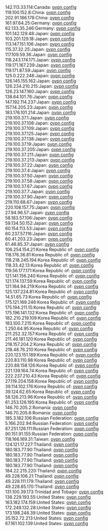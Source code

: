142.113.33.114:Canada: [ovpn config](vpn/142_113_33_114.ovpn)  
119.100.152.8:China: [ovpn config](vpn/119_100_152_8.ovpn)  
202.91.186.178:China: [ovpn config](vpn/202_91_186_178.ovpn)  
161.97.64.25:Germany: [ovpn config](vpn/161_97_64_25.ovpn)  
62.133.35.246:Germany: [ovpn config](vpn/62_133_35_246.ovpn)  
101.142.129.48:Japan: [ovpn config](vpn/101_142_129_48.ovpn)  
103.201.129.18:Japan: [ovpn config](vpn/103_201_129_18.ovpn)  
113.147.151.106:Japan: [ovpn config](vpn/113_147_151_106.ovpn)  
115.37.32.25:Japan: [ovpn config](vpn/115_37_32_25.ovpn)  
117.109.59.36:Japan: [ovpn config](vpn/117_109_59_36.ovpn)  
118.243.174.171:Japan: [ovpn config](vpn/118_243_174_171.ovpn)  
119.171.167.239:Japan: [ovpn config](vpn/119_171_167_239.ovpn)  
119.171.87.59:Japan: [ovpn config](vpn/119_171_87_59.ovpn)  
125.0.222.248:Japan: [ovpn config](vpn/125_0_222_248.ovpn)  
126.145.155.162:Japan: [ovpn config](vpn/126_145_155_162.ovpn)  
126.234.210.215:Japan: [ovpn config](vpn/126_234_210_215.ovpn)  
126.23.147.160:Japan: [ovpn config](vpn/126_23_147_160.ovpn)  
138.64.101.76:Japan: [ovpn config](vpn/138_64_101_76.ovpn)  
147.192.114.237:Japan: [ovpn config](vpn/147_192_114_237.ovpn)  
157.14.205.23:Japan: [ovpn config](vpn/157_14_205_23.ovpn)  
183.176.101.214:Japan: [ovpn config](vpn/183_176_101_214.ovpn)  
219.100.37.1:Japan: [ovpn config](vpn/219_100_37_1.ovpn)  
219.100.37.108:Japan: [ovpn config](vpn/219_100_37_108.ovpn)  
219.100.37.109:Japan: [ovpn config](vpn/219_100_37_109.ovpn)  
219.100.37.125:Japan: [ovpn config](vpn/219_100_37_125.ovpn)  
219.100.37.138:Japan: [ovpn config](vpn/219_100_37_138.ovpn)  
219.100.37.19:Japan: [ovpn config](vpn/219_100_37_19.ovpn)  
219.100.37.205:Japan: [ovpn config](vpn/219_100_37_205.ovpn)  
219.100.37.211:Japan: [ovpn config](vpn/219_100_37_211.ovpn)  
219.100.37.213:Japan: [ovpn config](vpn/219_100_37_213.ovpn)  
219.100.37.22:Japan: [ovpn config](vpn/219_100_37_22.ovpn)  
219.100.37.4:Japan: [ovpn config](vpn/219_100_37_4.ovpn)  
219.100.37.50:Japan: [ovpn config](vpn/219_100_37_50.ovpn)  
219.100.37.58:Japan: [ovpn config](vpn/219_100_37_58.ovpn)  
219.100.37.67:Japan: [ovpn config](vpn/219_100_37_67.ovpn)  
219.100.37.7:Japan: [ovpn config](vpn/219_100_37_7.ovpn)  
219.100.37.90:Japan: [ovpn config](vpn/219_100_37_90.ovpn)  
219.110.68.67:Japan: [ovpn config](vpn/219_110_68_67.ovpn)  
220.108.157.75:Japan: [ovpn config](vpn/220_108_157_75.ovpn)  
27.94.96.57:Japan: [ovpn config](vpn/27_94_96_57.ovpn)  
58.183.57.106:Japan: [ovpn config](vpn/58_183_57_106.ovpn)  
59.134.50.152:Japan: [ovpn config](vpn/59_134_50_152.ovpn)  
60.154.113.53:Japan: [ovpn config](vpn/60_154_113_53.ovpn)  
60.237.57.116:Japan: [ovpn config](vpn/60_237_57_116.ovpn)  
60.41.203.23:Japan: [ovpn config](vpn/60_41_203_23.ovpn)  
61.46.85.37:Japan: [ovpn config](vpn/61_46_85_37.ovpn)  
106.254.154.21:Korea Republic of: [ovpn config](vpn/106_254_154_21.ovpn)  
118.176.36.81:Korea Republic of: [ovpn config](vpn/118_176_36_81.ovpn)  
118.218.245.194:Korea Republic of: [ovpn config](vpn/118_218_245_194.ovpn)  
118.33.42.13:Korea Republic of: [ovpn config](vpn/118_33_42_13.ovpn)  
119.56.177.171:Korea Republic of: [ovpn config](vpn/119_56_177_171.ovpn)  
121.141.156.240:Korea Republic of: [ovpn config](vpn/121_141_156_240.ovpn)  
121.174.137.59:Korea Republic of: [ovpn config](vpn/121_174_137_59.ovpn)  
121.184.94.219:Korea Republic of: [ovpn config](vpn/121_184_94_219.ovpn)  
125.137.224.81:Korea Republic of: [ovpn config](vpn/125_137_224_81.ovpn)  
14.51.65.73:Korea Republic of: [ovpn config](vpn/14_51_65_73.ovpn)  
175.121.169.246:Korea Republic of: [ovpn config](vpn/175_121_169_246.ovpn)  
175.194.211.15:Korea Republic of: [ovpn config](vpn/175_194_211_15.ovpn)  
175.196.141.132:Korea Republic of: [ovpn config](vpn/175_196_141_132.ovpn)  
182.210.219.109:Korea Republic of: [ovpn config](vpn/182_210_219_109.ovpn)  
183.100.7.215:Korea Republic of: [ovpn config](vpn/183_100_7_215.ovpn)  
1.250.64.95:Korea Republic of: [ovpn config](vpn/1_250_64_95.ovpn)  
211.252.32.157:Korea Republic of: [ovpn config](vpn/211_252_32_157.ovpn)  
211.46.181.120:Korea Republic of: [ovpn config](vpn/211_46_181_120.ovpn)  
218.157.204.2:Korea Republic of: [ovpn config](vpn/218_157_204_2.ovpn)  
218.48.76.210:Korea Republic of: [ovpn config](vpn/218_48_76_210.ovpn)  
220.123.151.189:Korea Republic of: [ovpn config](vpn/220_123_151_189.ovpn)  
220.83.110.98:Korea Republic of: [ovpn config](vpn/220_83_110_98.ovpn)  
220.88.158.126:Korea Republic of: [ovpn config](vpn/220_88_158_126.ovpn)  
221.139.164.74:Korea Republic of: [ovpn config](vpn/221_139_164_74.ovpn)  
222.237.210.43:Korea Republic of: [ovpn config](vpn/222_237_210_43.ovpn)  
27.119.204.158:Korea Republic of: [ovpn config](vpn/27_119_204_158.ovpn)  
39.114.102.176:Korea Republic of: [ovpn config](vpn/39_114_102_176.ovpn)  
39.124.62.65:Korea Republic of: [ovpn config](vpn/39_124_62_65.ovpn)  
58.126.213.96:Korea Republic of: [ovpn config](vpn/58_126_213_96.ovpn)  
61.253.126.195:Korea Republic of: [ovpn config](vpn/61_253_126_195.ovpn)  
146.70.205.2:Romania: [ovpn config](vpn/146_70_205_2.ovpn)  
146.70.205.6:Romania: [ovpn config](vpn/146_70_205_6.ovpn)  
185.3.182.106:Russian Federation: [ovpn config](vpn/185_3_182_106.ovpn)  
5.166.202.94:Russian Federation: [ovpn config](vpn/5_166_202_94.ovpn)  
87.251.126.111:Russian Federation: [ovpn config](vpn/87_251_126_111.ovpn)  
90.151.91.155:Russian Federation: [ovpn config](vpn/90_151_91_155.ovpn)  
118.166.169.31:Taiwan: [ovpn config](vpn/118_166_169_31.ovpn)  
124.121.17.227:Thailand: [ovpn config](vpn/124_121_17_227.ovpn)  
180.183.77.90:Thailand: [ovpn config](vpn/180_183_77_90.ovpn)  
180.183.77.90:Thailand: [ovpn config](vpn/180_183_77_90.ovpn)  
180.183.77.90:Thailand: [ovpn config](vpn/180_183_77_90.ovpn)  
180.183.77.90:Thailand: [ovpn config](vpn/180_183_77_90.ovpn)  
184.22.215.220:Thailand: [ovpn config](vpn/184_22_215_220.ovpn)  
49.228.106.21:Thailand: [ovpn config](vpn/49_228_106_21.ovpn)  
49.228.111.179:Thailand: [ovpn config](vpn/49_228_111_179.ovpn)  
49.228.85.170:Thailand: [ovpn config](vpn/49_228_85_170.ovpn)  
131.100.39.173:Trinidad and Tobago: [ovpn config](vpn/131_100_39_173.ovpn)  
138.229.193.55:United States: [ovpn config](vpn/138_229_193_55.ovpn)  
163.182.174.159:United States: [ovpn config](vpn/163_182_174_159.ovpn)  
172.249.132.28:United States: [ovpn config](vpn/172_249_132_28.ovpn)  
173.198.248.39:United States: [ovpn config](vpn/173_198_248_39.ovpn)  
35.152.72.213:United States: [ovpn config](vpn/35_152_72_213.ovpn)  
67.161.102.139:United States: [ovpn config](vpn/67_161_102_139.ovpn)  
